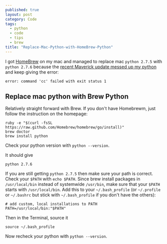 ```yaml
---
published: true
layout: post
category: Code
tags: 
  - python
  - code
  - tips
  - brew
title: "Replace-Mac-Python-with-HomeBrew-Python"
---
```


I got [HomeBrew](brew.sh) on my mac and managed to replace mac `python 2.7.5` with `python 2.7.6` because the [recent Maverick update messed up my python](http://stackoverflow.com/questions/22313407/clang-error-unknown-argument-mno-fused-madd-python-package-installation-fa) and keep giving the error:
```
error: command 'cc' failed with exit status 1
```
## Replace mac python with Brew Python
Relatively straight forward with Brew. If you don't have Homebrewm, just follow the instruction on the homepage:
```
ruby -e "$(curl -fsSL https://raw.github.com/Homebrew/homebrew/go/install)"
brew doctor
brew install python
```
Check your python version with `python --version`. 

It should give 

```
python 2.7.6
```

If you are still getting `python 2.7.5` then make sure your path is correct. Check your `$PATH` with `echo $PATH`. Since brew install packages in `/usr/local/bin` instead of systemwide `/usr/bin`, make sure that your `$PATH` starts with `/usr/local/bin`. Add this to your `~/.bash_profile` (or `~/.profile` or `~/.bashrc` but stick with `~/.bash_profile` if you don't have the others):

```
# add custom, local installations to PATH
PATH=/usr/local/bin:"$PATH"
```
Then in the Terminal, source it
```
source ~/.bash_profile
```
Now recheck your python with `python --version`.